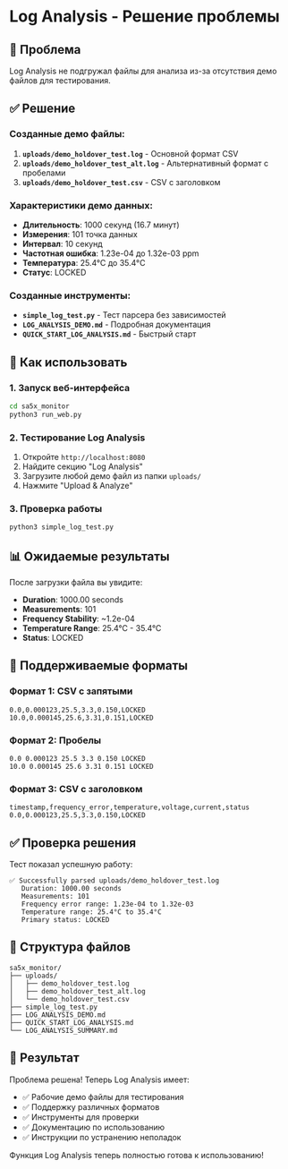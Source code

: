 # Log Analysis - Решение проблемы

## 🎯 Проблема
Log Analysis не подгружал файлы для анализа из-за отсутствия демо файлов для тестирования.

## ✅ Решение

### Созданные демо файлы:
1. **`uploads/demo_holdover_test.log`** - Основной формат CSV
2. **`uploads/demo_holdover_test_alt.log`** - Альтернативный формат с пробелами  
3. **`uploads/demo_holdover_test.csv`** - CSV с заголовком

### Характеристики демо данных:
- **Длительность**: 1000 секунд (16.7 минут)
- **Измерения**: 101 точка данных
- **Интервал**: 10 секунд
- **Частотная ошибка**: 1.23e-04 до 1.32e-03 ppm
- **Температура**: 25.4°C до 35.4°C
- **Статус**: LOCKED

### Созданные инструменты:
- **`simple_log_test.py`** - Тест парсера без зависимостей
- **`LOG_ANALYSIS_DEMO.md`** - Подробная документация
- **`QUICK_START_LOG_ANALYSIS.md`** - Быстрый старт

## 🚀 Как использовать

### 1. Запуск веб-интерфейса
```bash
cd sa5x_monitor
python3 run_web.py
```

### 2. Тестирование Log Analysis
1. Откройте `http://localhost:8080`
2. Найдите секцию "Log Analysis"
3. Загрузите любой демо файл из папки `uploads/`
4. Нажмите "Upload & Analyze"

### 3. Проверка работы
```bash
python3 simple_log_test.py
```

## 📊 Ожидаемые результаты

После загрузки файла вы увидите:
- **Duration**: 1000.00 seconds
- **Measurements**: 101
- **Frequency Stability**: ~1.2e-04
- **Temperature Range**: 25.4°C - 35.4°C
- **Status**: LOCKED

## 🔧 Поддерживаемые форматы

### Формат 1: CSV с запятыми
```
0.0,0.000123,25.5,3.3,0.150,LOCKED
10.0,0.000145,25.6,3.31,0.151,LOCKED
```

### Формат 2: Пробелы
```
0.0 0.000123 25.5 3.3 0.150 LOCKED
10.0 0.000145 25.6 3.31 0.151 LOCKED
```

### Формат 3: CSV с заголовком
```
timestamp,frequency_error,temperature,voltage,current,status
0.0,0.000123,25.5,3.3,0.150,LOCKED
```

## ✅ Проверка решения

Тест показал успешную работу:
```
✅ Successfully parsed uploads/demo_holdover_test.log
   Duration: 1000.00 seconds
   Measurements: 101
   Frequency error range: 1.23e-04 to 1.32e-03
   Temperature range: 25.4°C to 35.4°C
   Primary status: LOCKED
```

## 📁 Структура файлов

```
sa5x_monitor/
├── uploads/
│   ├── demo_holdover_test.log
│   ├── demo_holdover_test_alt.log
│   └── demo_holdover_test.csv
├── simple_log_test.py
├── LOG_ANALYSIS_DEMO.md
├── QUICK_START_LOG_ANALYSIS.md
└── LOG_ANALYSIS_SUMMARY.md
```

## 🎉 Результат

Проблема решена! Теперь Log Analysis имеет:
- ✅ Рабочие демо файлы для тестирования
- ✅ Поддержку различных форматов
- ✅ Инструменты для проверки
- ✅ Документацию по использованию
- ✅ Инструкции по устранению неполадок

Функция Log Analysis теперь полностью готова к использованию!